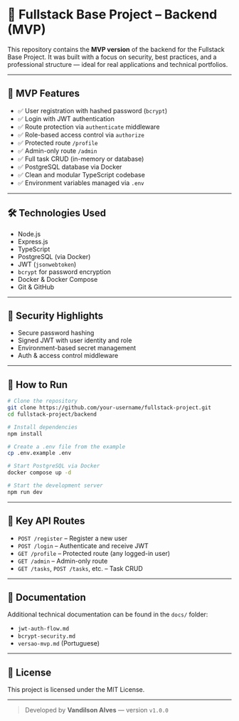 
# 🚀 Fullstack Base Project – Backend (MVP)

This repository contains the **MVP version** of the backend for the Fullstack Base Project. It was built with a focus on security, best practices, and a professional structure — ideal for real applications and technical portfolios.

---

## 📌 MVP Features

- ✅ User registration with hashed password (`bcrypt`)
- ✅ Login with JWT authentication
- ✅ Route protection via `authenticate` middleware
- ✅ Role-based access control via `authorize`
- ✅ Protected route `/profile`
- ✅ Admin-only route `/admin`
- ✅ Full task CRUD (in-memory or database)
- ✅ PostgreSQL database via Docker
- ✅ Clean and modular TypeScript codebase
- ✅ Environment variables managed via `.env`

---

## 🛠️ Technologies Used

- Node.js
- Express.js
- TypeScript
- PostgreSQL (via Docker)
- JWT (`jsonwebtoken`)
- `bcrypt` for password encryption
- Docker & Docker Compose
- Git & GitHub

---

## 🔐 Security Highlights

- Secure password hashing
- Signed JWT with user identity and role
- Environment-based secret management
- Auth & access control middleware

---

## 🚀 How to Run

```bash
# Clone the repository
git clone https://github.com/your-username/fullstack-project.git
cd fullstack-project/backend

# Install dependencies
npm install

# Create a .env file from the example
cp .env.example .env

# Start PostgreSQL via Docker
docker compose up -d

# Start the development server
npm run dev
```

---

## 🧪 Key API Routes

- `POST /register` – Register a new user
- `POST /login` – Authenticate and receive JWT
- `GET /profile` – Protected route (any logged-in user)
- `GET /admin` – Admin-only route
- `GET /tasks`, `POST /tasks`, etc. – Task CRUD

---

## 📄 Documentation

Additional technical documentation can be found in the `docs/` folder:

- `jwt-auth-flow.md`
- `bcrypt-security.md`
- `versao-mvp.md` (Portuguese)

---

## 📜 License

This project is licensed under the MIT License.

---

> Developed by **Vandilson Alves** — version `v1.0.0`
